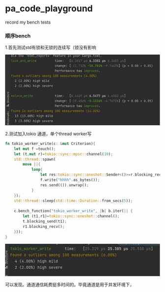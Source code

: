 # pa_code_playground
record my bench tests

### 顺序bench

1.首先测试std有锁和无锁的连续写（锁没有影响

![](./rc/std_write.png)

2.测试加入tokio 通道，单个thread worker写

```rust
fn tokio_worker_write(c: &mut Criterion){
    let mut f =touch();
    let (t,mut r)=tokio::sync::mpsc::channel(10);
    std::thread::spawn(
        move ||{
            loop{
                let res:tokio::sync::oneshot::Sender<()>=r.blocking_recv().unwrap();
                f.write("hhhh".as_bytes());
                res.send(()).unwrap();
            }
    });
    std::thread::sleep(std::time::Duration::from_secs(5));

    c.bench_function("tokio_worker_write", |b| b.iter(|| {
        let (t1,r1)=tokio::sync::oneshot::channel();
        t.blocking_send(t1);
        r1.blocking_recv();
    }));
}
```

![](./rc/wait_worker.png)

可以发现。通道通信耗费挺多时间的。毕竟通道是用于并发环境下，
